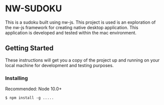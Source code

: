 # NW-SUDOKU

This is a sudoku built using nw-js. This project is used is an exploration of the nw-js framework for creating native desktop application. This application is developed and tested within the mac environment.

## Getting Started

These instructions will get you a copy of the project up and running on your local machine for development and testing purposes.

### Installing

Recommended: Node 10.0+

```
$ npm install -g .....
```